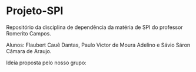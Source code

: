 # Projeto-SPI
Repositório da disciplina de dependência da matéria de SPI do professor Romerito Campos.

Alunos: Flaubert Cauê Dantas, Paulo Victor de Moura Adelino e Sávio Sáron Câmara de Araujo.

Ideia proposta pelo nosso grupo:
